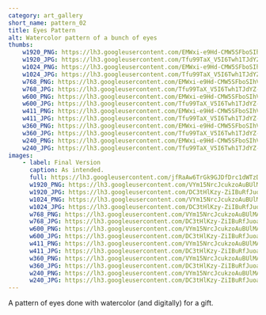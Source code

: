 ```yaml
---
category: art_gallery
short_name: pattern_02
title: Eyes Pattern
alt: Watercolor pattern of a bunch of eyes
thumbs:
    w1920_PNG: https://lh3.googleusercontent.com/EMWxi-e9Hd-CMW5SFboSIhVAytJyZVIwdddDsPuW0z3BQSFBgfgO2n3Qm_M7U4Orm_xbLVM_4GhCKKyEyfaQHolx89xI8-eSS7QPxEXbq1m6yzKlyjvN6x45w4IhcSIm-irJOiFPdA=w355
    w1920_JPG: https://lh3.googleusercontent.com/Tfu99TaX_V5I6Twh1TJdYZ-Nbw_1U_y_i0Pvvo1vLERlq8itue1e56Hxswtudqjf_9sLgPqXR3Umfy7ui5ab3NT3nTcLpyPACMSkLPOjqxZ3Q7HprDguZz3Dtv4L_GLzu1EEFvfV8w=w355
    w1024_PNG: https://lh3.googleusercontent.com/EMWxi-e9Hd-CMW5SFboSIhVAytJyZVIwdddDsPuW0z3BQSFBgfgO2n3Qm_M7U4Orm_xbLVM_4GhCKKyEyfaQHolx89xI8-eSS7QPxEXbq1m6yzKlyjvN6x45w4IhcSIm-irJOiFPdA=w284
    w1024_JPG: https://lh3.googleusercontent.com/Tfu99TaX_V5I6Twh1TJdYZ-Nbw_1U_y_i0Pvvo1vLERlq8itue1e56Hxswtudqjf_9sLgPqXR3Umfy7ui5ab3NT3nTcLpyPACMSkLPOjqxZ3Q7HprDguZz3Dtv4L_GLzu1EEFvfV8w=w284
    w768_PNG: https://lh3.googleusercontent.com/EMWxi-e9Hd-CMW5SFboSIhVAytJyZVIwdddDsPuW0z3BQSFBgfgO2n3Qm_M7U4Orm_xbLVM_4GhCKKyEyfaQHolx89xI8-eSS7QPxEXbq1m6yzKlyjvN6x45w4IhcSIm-irJOiFPdA=w213
    w768_JPG: https://lh3.googleusercontent.com/Tfu99TaX_V5I6Twh1TJdYZ-Nbw_1U_y_i0Pvvo1vLERlq8itue1e56Hxswtudqjf_9sLgPqXR3Umfy7ui5ab3NT3nTcLpyPACMSkLPOjqxZ3Q7HprDguZz3Dtv4L_GLzu1EEFvfV8w=w213
    w600_PNG: https://lh3.googleusercontent.com/EMWxi-e9Hd-CMW5SFboSIhVAytJyZVIwdddDsPuW0z3BQSFBgfgO2n3Qm_M7U4Orm_xbLVM_4GhCKKyEyfaQHolx89xI8-eSS7QPxEXbq1m6yzKlyjvN6x45w4IhcSIm-irJOiFPdA=w166
    w600_JPG: https://lh3.googleusercontent.com/Tfu99TaX_V5I6Twh1TJdYZ-Nbw_1U_y_i0Pvvo1vLERlq8itue1e56Hxswtudqjf_9sLgPqXR3Umfy7ui5ab3NT3nTcLpyPACMSkLPOjqxZ3Q7HprDguZz3Dtv4L_GLzu1EEFvfV8w=w166
    w411_PNG: https://lh3.googleusercontent.com/EMWxi-e9Hd-CMW5SFboSIhVAytJyZVIwdddDsPuW0z3BQSFBgfgO2n3Qm_M7U4Orm_xbLVM_4GhCKKyEyfaQHolx89xI8-eSS7QPxEXbq1m6yzKlyjvN6x45w4IhcSIm-irJOiFPdA=w114
    w411_JPG: https://lh3.googleusercontent.com/Tfu99TaX_V5I6Twh1TJdYZ-Nbw_1U_y_i0Pvvo1vLERlq8itue1e56Hxswtudqjf_9sLgPqXR3Umfy7ui5ab3NT3nTcLpyPACMSkLPOjqxZ3Q7HprDguZz3Dtv4L_GLzu1EEFvfV8w=w114
    w360_PNG: https://lh3.googleusercontent.com/EMWxi-e9Hd-CMW5SFboSIhVAytJyZVIwdddDsPuW0z3BQSFBgfgO2n3Qm_M7U4Orm_xbLVM_4GhCKKyEyfaQHolx89xI8-eSS7QPxEXbq1m6yzKlyjvN6x45w4IhcSIm-irJOiFPdA=w100
    w360_JPG: https://lh3.googleusercontent.com/Tfu99TaX_V5I6Twh1TJdYZ-Nbw_1U_y_i0Pvvo1vLERlq8itue1e56Hxswtudqjf_9sLgPqXR3Umfy7ui5ab3NT3nTcLpyPACMSkLPOjqxZ3Q7HprDguZz3Dtv4L_GLzu1EEFvfV8w=w100
    w240_PNG: https://lh3.googleusercontent.com/EMWxi-e9Hd-CMW5SFboSIhVAytJyZVIwdddDsPuW0z3BQSFBgfgO2n3Qm_M7U4Orm_xbLVM_4GhCKKyEyfaQHolx89xI8-eSS7QPxEXbq1m6yzKlyjvN6x45w4IhcSIm-irJOiFPdA=w66
    w240_JPG: https://lh3.googleusercontent.com/Tfu99TaX_V5I6Twh1TJdYZ-Nbw_1U_y_i0Pvvo1vLERlq8itue1e56Hxswtudqjf_9sLgPqXR3Umfy7ui5ab3NT3nTcLpyPACMSkLPOjqxZ3Q7HprDguZz3Dtv4L_GLzu1EEFvfV8w=w66
images:
    - label: Final Version
      caption: As intended.
      full: https://lh3.googleusercontent.com/jfRaAw6TrGk9GJDfDrc1dWTzDLAc0ZtzHnmfVrK-UPFVelmsSgQ3f2KyCW55hYQ12eJrxHsTpHlj9SH8Xx_NyEZiV9DlrT5UFS0BjrpWQEBXixSg5YmFFUgEx-reGvr2PuX83jytAw=w1080-h1080
      w1920_PNG: https://lh3.googleusercontent.com/VYm15NrcJcukzoAuBUlMARBMk1yNdFe9Ky3O75S3buTvjK3lwNJOzssZXb8OyNejXH6l6nIN3lslJVwPOnVa7596nx-NqCH1xn4i27O7Gl55lNFwlI5K4yFKD9bT_OSjPdym-G_L6w=w850
      w1920_JPG: https://lh3.googleusercontent.com/DC3tHlKzy-ZiIBuRfJuoa8FLzHfqz5oGkJj3IbrEFoSJ-6uvgpdu5e-rIkZOuvs1rzHjzjaBa0wVSpwn_Ps_89i-JpDgq2Q3VeUSiREQYGCKRpmYXyiwDSUsZAiMRIsBPdV4ty0eZA=w850
      w1024_PNG: https://lh3.googleusercontent.com/VYm15NrcJcukzoAuBUlMARBMk1yNdFe9Ky3O75S3buTvjK3lwNJOzssZXb8OyNejXH6l6nIN3lslJVwPOnVa7596nx-NqCH1xn4i27O7Gl55lNFwlI5K4yFKD9bT_OSjPdym-G_L6w=w711
      w1024_JPG: https://lh3.googleusercontent.com/DC3tHlKzy-ZiIBuRfJuoa8FLzHfqz5oGkJj3IbrEFoSJ-6uvgpdu5e-rIkZOuvs1rzHjzjaBa0wVSpwn_Ps_89i-JpDgq2Q3VeUSiREQYGCKRpmYXyiwDSUsZAiMRIsBPdV4ty0eZA=w711
      w768_PNG: https://lh3.googleusercontent.com/VYm15NrcJcukzoAuBUlMARBMk1yNdFe9Ky3O75S3buTvjK3lwNJOzssZXb8OyNejXH6l6nIN3lslJVwPOnVa7596nx-NqCH1xn4i27O7Gl55lNFwlI5K4yFKD9bT_OSjPdym-G_L6w=w533
      w768_JPG: https://lh3.googleusercontent.com/DC3tHlKzy-ZiIBuRfJuoa8FLzHfqz5oGkJj3IbrEFoSJ-6uvgpdu5e-rIkZOuvs1rzHjzjaBa0wVSpwn_Ps_89i-JpDgq2Q3VeUSiREQYGCKRpmYXyiwDSUsZAiMRIsBPdV4ty0eZA=w533
      w600_PNG: https://lh3.googleusercontent.com/VYm15NrcJcukzoAuBUlMARBMk1yNdFe9Ky3O75S3buTvjK3lwNJOzssZXb8OyNejXH6l6nIN3lslJVwPOnVa7596nx-NqCH1xn4i27O7Gl55lNFwlI5K4yFKD9bT_OSjPdym-G_L6w=w416
      w600_JPG: https://lh3.googleusercontent.com/DC3tHlKzy-ZiIBuRfJuoa8FLzHfqz5oGkJj3IbrEFoSJ-6uvgpdu5e-rIkZOuvs1rzHjzjaBa0wVSpwn_Ps_89i-JpDgq2Q3VeUSiREQYGCKRpmYXyiwDSUsZAiMRIsBPdV4ty0eZA=w416
      w411_PNG: https://lh3.googleusercontent.com/VYm15NrcJcukzoAuBUlMARBMk1yNdFe9Ky3O75S3buTvjK3lwNJOzssZXb8OyNejXH6l6nIN3lslJVwPOnVa7596nx-NqCH1xn4i27O7Gl55lNFwlI5K4yFKD9bT_OSjPdym-G_L6w=w285
      w411_JPG: https://lh3.googleusercontent.com/DC3tHlKzy-ZiIBuRfJuoa8FLzHfqz5oGkJj3IbrEFoSJ-6uvgpdu5e-rIkZOuvs1rzHjzjaBa0wVSpwn_Ps_89i-JpDgq2Q3VeUSiREQYGCKRpmYXyiwDSUsZAiMRIsBPdV4ty0eZA=w285
      w360_PNG: https://lh3.googleusercontent.com/VYm15NrcJcukzoAuBUlMARBMk1yNdFe9Ky3O75S3buTvjK3lwNJOzssZXb8OyNejXH6l6nIN3lslJVwPOnVa7596nx-NqCH1xn4i27O7Gl55lNFwlI5K4yFKD9bT_OSjPdym-G_L6w=w250
      w360_JPG: https://lh3.googleusercontent.com/DC3tHlKzy-ZiIBuRfJuoa8FLzHfqz5oGkJj3IbrEFoSJ-6uvgpdu5e-rIkZOuvs1rzHjzjaBa0wVSpwn_Ps_89i-JpDgq2Q3VeUSiREQYGCKRpmYXyiwDSUsZAiMRIsBPdV4ty0eZA=w250
      w240_PNG: https://lh3.googleusercontent.com/VYm15NrcJcukzoAuBUlMARBMk1yNdFe9Ky3O75S3buTvjK3lwNJOzssZXb8OyNejXH6l6nIN3lslJVwPOnVa7596nx-NqCH1xn4i27O7Gl55lNFwlI5K4yFKD9bT_OSjPdym-G_L6w=w166
      w240_JPG: https://lh3.googleusercontent.com/DC3tHlKzy-ZiIBuRfJuoa8FLzHfqz5oGkJj3IbrEFoSJ-6uvgpdu5e-rIkZOuvs1rzHjzjaBa0wVSpwn_Ps_89i-JpDgq2Q3VeUSiREQYGCKRpmYXyiwDSUsZAiMRIsBPdV4ty0eZA=w166
---
```


A pattern of eyes done with watercolor (and digitally) for a gift.
